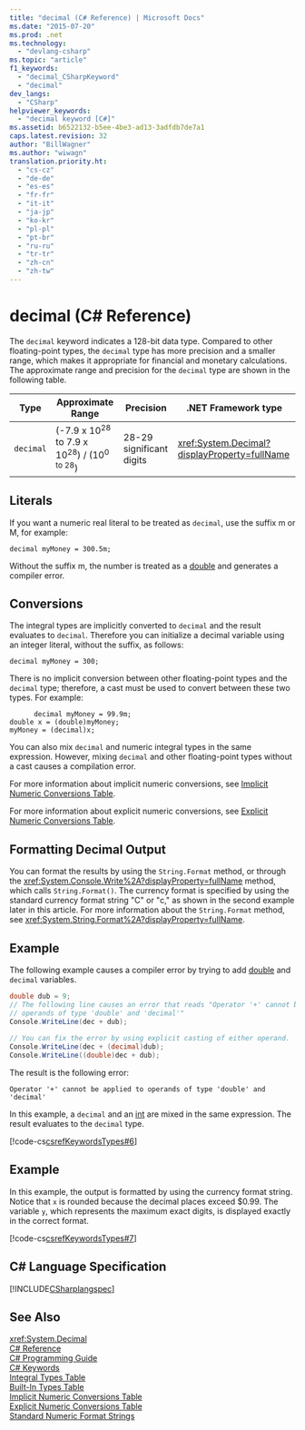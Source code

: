 ```yaml
---
title: "decimal (C# Reference) | Microsoft Docs"
ms.date: "2015-07-20"
ms.prod: .net
ms.technology: 
  - "devlang-csharp"
ms.topic: "article"
f1_keywords: 
  - "decimal_CSharpKeyword"
  - "decimal"
dev_langs: 
  - "CSharp"
helpviewer_keywords: 
  - "decimal keyword [C#]"
ms.assetid: b6522132-b5ee-4be3-ad13-3adfdb7de7a1
caps.latest.revision: 32
author: "BillWagner"
ms.author: "wiwagn"
translation.priority.ht: 
  - "cs-cz"
  - "de-de"
  - "es-es"
  - "fr-fr"
  - "it-it"
  - "ja-jp"
  - "ko-kr"
  - "pl-pl"
  - "pt-br"
  - "ru-ru"
  - "tr-tr"
  - "zh-cn"
  - "zh-tw"
---
```

# decimal (C# Reference)
The `decimal` keyword indicates a 128-bit data type. Compared to other floating-point types, the `decimal` type has more precision and a smaller range, which makes it appropriate for financial and monetary calculations. The approximate range and precision for the `decimal` type are shown in the following table.  
  
|Type|Approximate Range|Precision|.NET Framework type|  
|----------|-----------------------|---------------|-------------------------|  
|`decimal`|(-7.9 x 10<sup>28</sup> to 7.9 x 10<sup>28</sup>) / (10<sup>0 to 28</sup>)|28-29 significant digits|<xref:System.Decimal?displayProperty=fullName>|  
  
## Literals  
 If you want a numeric real literal to be treated as `decimal`, use the suffix m or M, for example:  
  
```  
decimal myMoney = 300.5m;  
```  
  
 Without the suffix m, the number is treated as a [double](../../../csharp/language-reference/keywords/double.md) and generates a compiler error.  
  
## Conversions  
 The integral types are implicitly converted to `decimal` and the result evaluates to `decimal`. Therefore you can initialize a decimal variable using an integer literal, without the suffix, as follows:  
  
```  
decimal myMoney = 300;  
```  
  
 There is no implicit conversion between other floating-point types and the `decimal` type; therefore, a cast must be used to convert between these two types. For example:  
  
```  
      decimal myMoney = 99.9m;  
double x = (double)myMoney;  
myMoney = (decimal)x;  
```  
  
 You can also mix `decimal` and numeric integral types in the same expression. However, mixing `decimal` and other floating-point types without a cast causes a compilation error.  
  
 For more information about implicit numeric conversions, see [Implicit Numeric Conversions Table](../../../csharp/language-reference/keywords/implicit-numeric-conversions-table.md).  
  
 For more information about explicit numeric conversions, see [Explicit Numeric Conversions Table](../../../csharp/language-reference/keywords/explicit-numeric-conversions-table.md).  
  
## Formatting Decimal Output  
 You can format the results by using the `String.Format` method, or through the <xref:System.Console.Write%2A?displayProperty=fullName> method, which calls `String.Format()`. The currency format is specified by using the standard currency format string "C" or "c," as shown in the second example later in this article. For more information about the `String.Format` method, see <xref:System.String.Format%2A?displayProperty=fullName>.  
  
## Example  
 The following example causes a compiler error by trying to add [double](../../../csharp/language-reference/keywords/double.md) and `decimal` variables.  
  
```csharp  
double dub = 9;  
// The following line causes an error that reads "Operator '+' cannot be applied to   
// operands of type 'double' and 'decimal'"  
Console.WriteLine(dec + dub);   
  
// You can fix the error by using explicit casting of either operand.  
Console.WriteLine(dec + (decimal)dub);  
Console.WriteLine((double)dec + dub);  
```  
  
 The result is the following error:  
  
 `Operator '+' cannot be applied to operands of type 'double' and 'decimal'`  
  
 In this example, a `decimal` and an [int](../../../csharp/language-reference/keywords/int.md) are mixed in the same expression. The result evaluates to the `decimal` type.  
  
 [!code-cs[csrefKeywordsTypes#6](../../../csharp/language-reference/keywords/codesnippet/CSharp/decimal_1.cs)]  
  
## Example  
 In this example, the output is formatted by using the currency format string. Notice that `x` is rounded because the decimal places exceed $0.99. The variable `y`, which represents the maximum exact digits, is displayed exactly in the correct format.  
  
 [!code-cs[csrefKeywordsTypes#7](../../../csharp/language-reference/keywords/codesnippet/CSharp/decimal_2.cs)]  
  
## C# Language Specification  
 [!INCLUDE[CSharplangspec](~/includes/csharplangspec-md.md)]  
  
## See Also  
 <xref:System.Decimal>   
 [C# Reference](../../../csharp/language-reference/index.md)   
 [C# Programming Guide](../../../csharp/programming-guide/index.md)   
 [C# Keywords](../../../csharp/language-reference/keywords/index.md)   
 [Integral Types Table](../../../csharp/language-reference/keywords/integral-types-table.md)   
 [Built-In Types Table](../../../csharp/language-reference/keywords/built-in-types-table.md)   
 [Implicit Numeric Conversions Table](../../../csharp/language-reference/keywords/implicit-numeric-conversions-table.md)   
 [Explicit Numeric Conversions Table](../../../csharp/language-reference/keywords/explicit-numeric-conversions-table.md)   
 [Standard Numeric Format Strings](../../../standard/base-types/standard-numeric-format-strings.md)
